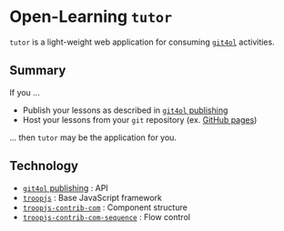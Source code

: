 # Open-Learning `tutor`

`tutor` is a light-weight web application for consuming [`git4ol`](//github.com/open-learning/git4ol/blob/master/activities.md) activities.


## Summary

If you ...

- Publish your lessons as described in [`git4ol` publishing](//github.com/open-learning/git4ol/blob/master/publishing.md)
- Host your lessons from your `git` repository (ex. [GitHub pages](//pages.github.com/))

... then `tutor` may be the application for you.

## Technology

- [`git4ol` publishing](//github.com/open-learning/git4ol/blob/master/publishing.md) : API
- [`troopjs`](//github.com/troopjs/troopjs) : Base JavaScript framework
- [`troopjs-contrib-com`](//github.com/troopjs-contrib/troopjs-contrib-com) : Component structure
- [`troopjs-contrib-com-sequence`](//github.com/troopjs-contrib/troopjs-contrib-com-sequence) : Flow control
